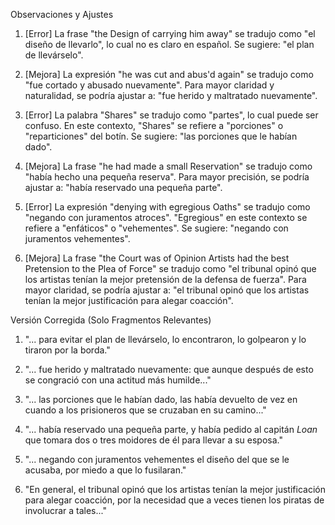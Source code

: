 Observaciones y Ajustes

1. [Error] La frase "the Design of carrying him away" se tradujo como "el diseño de llevarlo", lo cual no es claro en español. Se sugiere: "el plan de llevárselo".

2. [Mejora] La expresión "he was cut and abus'd again" se tradujo como "fue cortado y abusado nuevamente". Para mayor claridad y naturalidad, se podría ajustar a: "fue herido y maltratado nuevamente".

3. [Error] La palabra "Shares" se tradujo como "partes", lo cual puede ser confuso. En este contexto, "Shares" se refiere a "porciones" o "reparticiones" del botín. Se sugiere: "las porciones que le habían dado".

4. [Mejora] La frase "he had made a small Reservation" se tradujo como "había hecho una pequeña reserva". Para mayor precisión, se podría ajustar a: "había reservado una pequeña parte".

5. [Error] La expresión "denying with egregious Oaths" se tradujo como "negando con juramentos atroces". "Egregious" en este contexto se refiere a "enfáticos" o "vehementes". Se sugiere: "negando con juramentos vehementes".

6. [Mejora] La frase "the Court was of Opinion Artists had the best Pretension to the Plea of Force" se tradujo como "el tribunal opinó que los artistas tenían la mejor pretensión de la defensa de fuerza". Para mayor claridad, se podría ajustar a: "el tribunal opinó que los artistas tenían la mejor justificación para alegar coacción".

Versión Corregida (Solo Fragmentos Relevantes)

1. "... para evitar el plan de llevárselo, lo encontraron, lo golpearon y lo tiraron por la borda."

2. "... fue herido y maltratado nuevamente: que aunque después de esto se congració con una actitud más humilde..."

3. "... las porciones que le habían dado, las había devuelto de vez en cuando a los prisioneros que se cruzaban en su camino..."

4. "... había reservado una pequeña parte, y había pedido al capitán *Loan* que tomara dos o tres moidores de él para llevar a su esposa."

5. "... negando con juramentos vehementes el diseño del que se le acusaba, por miedo a que lo fusilaran."

6. "En general, el tribunal opinó que los artistas tenían la mejor justificación para alegar coacción, por la necesidad que a veces tienen los piratas de involucrar a tales..."